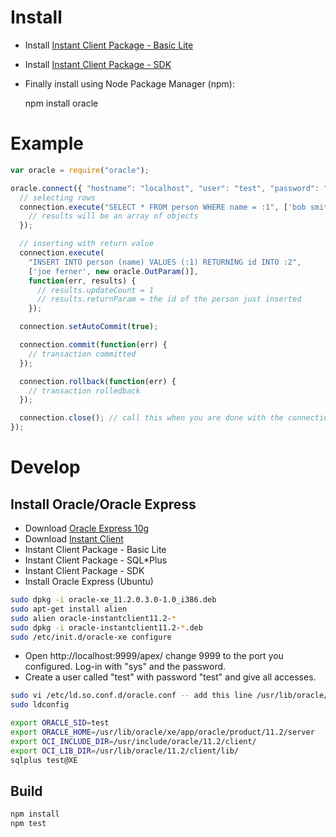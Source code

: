 # Install

 * Install [Instant Client Package - Basic Lite](http://www.oracle.com/technetwork/database/features/instant-client/index-097480.html)
 * Install [Instant Client Package - SDK](http://www.oracle.com/technetwork/database/features/instant-client/index-097480.html)
 * Finally install using Node Package Manager (npm):

    npm install oracle

# Example

```javascript
var oracle = require("oracle");

oracle.connect({ "hostname": "localhost", "user": "test", "password": "test" }, function(err, connection) {
  // selecting rows
  connection.execute("SELECT * FROM person WHERE name = :1", ['bob smith'], function(err, results) {
    // results will be an array of objects
  });

  // inserting with return value
  connection.execute(
    "INSERT INTO person (name) VALUES (:1) RETURNING id INTO :2",
    ['joe ferner', new oracle.OutParam()],
    function(err, results) {
      // results.updateCount = 1
      // results.returnParam = the id of the person just inserted
    });

  connection.setAutoCommit(true);

  connection.commit(function(err) {
    // transaction committed
  });

  connection.rollback(function(err) {
    // transaction rolledback
  });

  connection.close(); // call this when you are done with the connection
});
```

# Develop

## Install Oracle/Oracle Express

 * Download [Oracle Express 10g](http://www.oracle.com/technetwork/database/express-edition/database10gxe-459378.html)
 * Download [Instant Client](http://www.oracle.com/technetwork/database/features/instant-client/index-097480.html)
  * Instant Client Package - Basic Lite
  * Instant Client Package - SQL*Plus
  * Instant Client Package - SDK
 * Install Oracle Express (Ubuntu)

```bash
sudo dpkg -i oracle-xe_11.2.0.3.0-1.0_i386.deb
sudo apt-get install alien
sudo alien oracle-instantclient11.2-*
sudo dpkg -i oracle-instantclient11.2-*.deb
sudo /etc/init.d/oracle-xe configure
```

 * Open http://localhost:9999/apex/ change 9999 to the port you configured. Log-in with "sys" and the password.
 * Create a user called "test" with password "test" and give all accesses.

```bash
sudo vi /etc/ld.so.conf.d/oracle.conf -- add this line /usr/lib/oracle/11.2/client/lib/
sudo ldconfig

export ORACLE_SID=test
export ORACLE_HOME=/usr/lib/oracle/xe/app/oracle/product/11.2/server
export OCI_INCLUDE_DIR=/usr/include/oracle/11.2/client/
export OCI_LIB_DIR=/usr/lib/oracle/11.2/client/lib/
sqlplus test@XE
```

## Build

```bash
npm install
npm test
```
